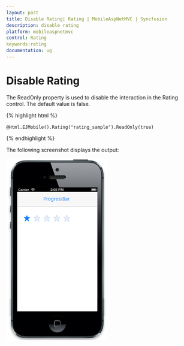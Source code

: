 ```yaml
---
layout: post
title: Disable Rating| Rating | MobileAspNetMVC | Syncfusion
description: disable rating
platform: mobileaspnetmvc
control: Rating
keywords:rating
documentation: ug
---
```


# Disable Rating

The ReadOnly property is used to disable the interaction in the Rating control.  The default value is false.


{% highlight html %}
    
	@Html.EJMobile().Rating("rating_sample").ReadOnly(true)


{% endhighlight %}

The following screenshot displays the output:                        

![](Disable-Rating_images/Disable-Rating_img1.png)



